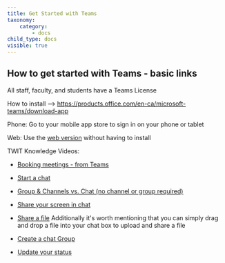 ```yaml
---
title: Get Started with Teams
taxonomy:
    category:
        - docs
child_type: docs
visible: true
---
```



## How to get started with Teams - basic links



All staff, faculty, and students have a Teams License


How to install --> https://products.office.com/en-ca/microsoft-teams/download-app

Phone: Go to your mobile app store to sign in on your phone or tablet

Web: Use the [web version](https://products.office.com/en-ca/microsoft-teams/group-chat-software) without having to install


TWIT Knowledge Videos:

- [Booking meetings - from Teams](https://support.office.com/en-us/article/Schedule-a-meeting-in-Teams-943507a9-8583-4c58-b5d2-8ec8265e04e5)

- [Start a chat](https://support.microsoft.com/en-gb/office/start-a-call-from-a-chat-in-teams-f5138c9d-df4c-43d8-9cf6-53400c1a7798?ui=en-us&rs=en-gb&ad=gb)

- [Group & Channels vs. Chat (no channel or group required)](https://support.office.com/en-us/article/Start-a-chat-in-Teams-0c71b32b-c050-4930-a887-5afbe742b3d8)

- [Share your screen in chat](https://support.microsoft.com/en-us/office/share-your-screen-in-a-chat-in-teams-2de1c624-7fbe-4b0a-99f2-33385e7d3f18?ui=en-us&rs=en-us&ad=us)

- [Share a file](https://support.office.com/en-us/article/share-a-file-in-teams-0c4d34ee-5dd8-46d5-ab35-0d227b5e6eb5)
Additionally it's worth mentioning that you can simply drag and drop a file into your chat box to upload and share a file

- [Create a chat Group](https://support.office.com/en-us/article/Start-a-chat-in-Teams-0c71b32b-c050-4930-a887-5afbe742b3d8)

- [Update your status](https://support.office.com/en-us/article/change-your-status-in-teams-ce36ed14-6bc9-4775-a33e-6629ba4ff78e)
